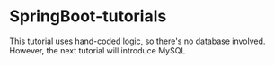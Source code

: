# SpringBoot-tutorials
This tutorial uses hand-coded logic, so there's no database involved. However, the next tutorial will introduce MySQL
